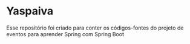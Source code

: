 # Yaspaiva

Esse repositório foi criado para conter os códigos-fontes do projeto de eventos para aprender Spring com Spring Boot
